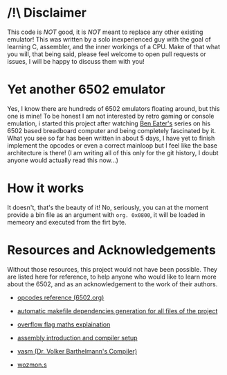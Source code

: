 # /!\ Disclaimer

This code is *NOT* good, it is *NOT* meant to replace any other existing emulator! This was written by a solo inexperienced guy with the goal of learning C, assembler, and the inner workings of a CPU. Make of that what you will, that being said, please feel welcome to open pull requests or issues, I will be happy to discuss them with you!


# Yet another 6502 emulator

Yes, I know there are hundreds of 6502 emulators floating around, but this one is mine! To be honest I am not interested by retro gaming or console emulation,
i started this project after watching [Ben Eater's](https://www.youtube.com/@BenEater) series on his 6502 based breadboard computer and being completely fascinated by it.
What you see so far has been written in about 5 days, I have yet to finish implement the opcodes or even a correct mainloop but I feel like the base architecture is there!
(I am writing all of this only for the git history, I doubt anyone would actually read this now...)


# How it works

It doesn't, that's the beauty of it!
No, seriously, you can at the moment provide a bin file as an argument with `org. 0x0800`, it will be loaded in memeory and executed from the firt byte.


# Resources and Acknowledgements

Without those resources, this project would not have been possible. They are listed here for reference, to help anyone who would like to learn more about the 6502, and as an acknowledgement to the work of their authors.

- [opcodes reference (6502.org)](http://6502.org/users/obelisk/6502/reference.html)
- [automatic makefile dependencies generation for all files of the project](https://stackoverflow.com/a/52036564)
- [overflow flag maths explaination](https://www.righto.com/2012/12/the-6502-overflow-flag-explained.html)
- [assembly introduction and compiler setup](https://www.youtube.com/watch?v=oO8_2JJV0B4&t=172s)
- [vasm (Dr. Volker Barthelmann's Compiler)](http://www.compilers.de/vasm.html)

- [wozmon.s](https://gist.github.com/beneater/8136c8b7f2fd95ccdd4562a498758217)
